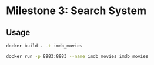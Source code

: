 # Milestone 3: Search System

## Usage

```sh
docker build . -t imdb_movies

docker run -p 8983:8983 --name imdb_movies imdb_movies
```